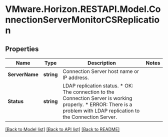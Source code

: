 # VMware.Horizon.RESTAPI.Model.ConnectionServerMonitorCSReplication
## Properties

Name | Type | Description | Notes
------------ | ------------- | ------------- | -------------
**ServerName** | **string** | Connection Server host name or IP address. | 
**Status** | **string** | LDAP replication status. * OK: The connection to the Connection Server is working properly. * ERROR: There is a problem with LDAP replication to the Connection Server. | 

[[Back to Model list]](../README.md#documentation-for-models) [[Back to API list]](../README.md#documentation-for-api-endpoints) [[Back to README]](../README.md)

